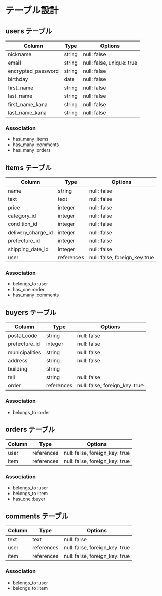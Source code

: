 # テーブル設計

## users テーブル

| Column              | Type       | Options                   |
| ------------------- | ---------- | ------------------------- |
| nickname            | string     | null: false               |
| email               | string     | null: false, unique: true |
| encrypted_password  | string     | null: false               |
| birthday            | date       | null: false               |
| first_name          | string     | null: false               |
| last_name           | string     | null: false               |
| first_name_kana     | string     | null: false               |
| last_name_kana      | string     | null: false               |

### Association

- has_many :items
- has_many :comments
- has_many :orders


## items テーブル

| Column              | Type         | Options                        |
| ------------------- | ------------ | ------------------------------ |
| name                | string       | null: false                    |
| text                | text         | null: false                    |
| price               | integer      | null: false                    |
| category_id         | integer      | null: false                    |
| condition_id        | integer      | null: false                    |
| delivery_charge_id  | integer      | null: false                    |
| prefecture_id       | integer      | null: false                    |
| shipping_date_id    | integer      | null: false                    |
| user                | references   | null: false, foreign_key:true  |

### Association

- belongs_to :user
- has_one    :order
- has_many   :comments


## buyers テーブル

| Column           | Type        | Options                          |
| ---------------- | ----------- | -------------------------------- |
| postal_code      | string      | null: false                      |
| prefecture_id    | integer     | null: false                      |
| municipalities   | string      | null: false                      |
| address          | string      | null: false                      |
| building         | string      |                                  |
| tell             | string      | null: false                      |
| order            | references  | null: false, foreign_key: true   |

### Association

- belongs_to :order


## orders テーブル

| Column | Type       | Options                        |
| ------ | ---------- | ------------------------------ |
| user   | references | null: false, foreign_key: true |
| item   | references | null: false, foreign_key: true |

### Association

- belongs_to :user
- belongs_to :item
- has_one    :buyer


## comments テーブル

| Column    | Type       | Options                        |
| --------- | ---------- | ------------------------------ |
| text      | text       | null: false                    |
| user      | references | null: false, foreign_key: true |
| item      | references | null: false, foreign_key: true |

### Association

- belongs_to :user
- belongs_to :item

